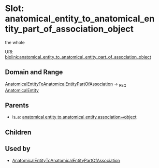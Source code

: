 
# Slot: anatomical_entity_to_anatomical_entity_part_of_association_object


the whole

URI: [biolink:anatomical_entity_to_anatomical_entity_part_of_association_object](https://w3id.org/biolink/vocab/anatomical_entity_to_anatomical_entity_part_of_association_object)


## Domain and Range

[AnatomicalEntityToAnatomicalEntityPartOfAssociation](AnatomicalEntityToAnatomicalEntityPartOfAssociation.md) ->  <sub>REQ</sub>
 [AnatomicalEntity](AnatomicalEntity.md)

## Parents

 *  is_a: [anatomical entity to anatomical entity association➞object](anatomical_entity_to_anatomical_entity_association_object.md)

## Children


## Used by

 * [AnatomicalEntityToAnatomicalEntityPartOfAssociation](AnatomicalEntityToAnatomicalEntityPartOfAssociation.md)
